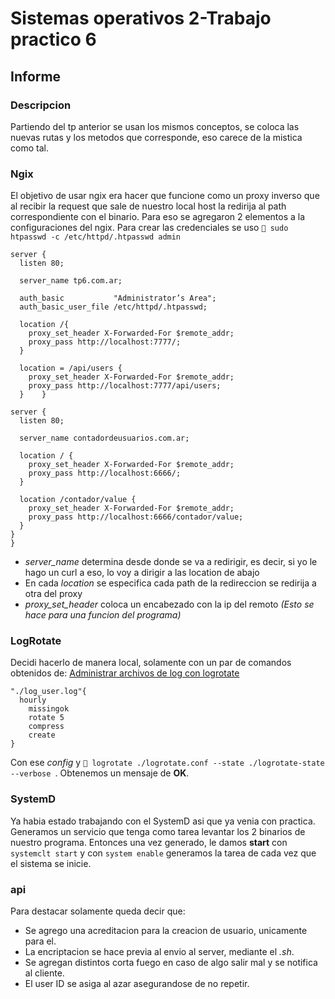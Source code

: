 # Sistemas operativos 2-Trabajo practico 6
## Informe
### Descripcion
Partiendo del tp anterior se usan los mismos conceptos, se coloca las nuevas rutas y los metodos que corresponde, eso carece de la mistica como tal.
### Ngix
El objetivo de usar ngix era hacer que funcione como un proxy inverso que al recibir la request que sale de nuestro local host la redirija al path correspondiente con el binario.
Para eso se agregaron 2 elementos a la configuraciones del ngix.
Para crear las credenciales se uso ```  sudo htpasswd -c /etc/httpd/.htpasswd admin ```
```
server {
  listen 80;

  server_name tp6.com.ar;

  auth_basic           "Administrator’s Area";
  auth_basic_user_file /etc/httpd/.htpasswd;

  location /{
    proxy_set_header X-Forwarded-For $remote_addr;
    proxy_pass http://localhost:7777/;
  }

  location = /api/users {
    proxy_set_header X-Forwarded-For $remote_addr;
    proxy_pass http://localhost:7777/api/users;
  }    }

server {
  listen 80;

  server_name contadordeusuarios.com.ar;

  location / {
    proxy_set_header X-Forwarded-For $remote_addr;
    proxy_pass http://localhost:6666/;
  }

  location /contador/value {
    proxy_set_header X-Forwarded-For $remote_addr;
    proxy_pass http://localhost:6666/contador/value;
  }
}
}
```
- *server_name* determina desde donde se va a redirigir, es decir, si yo le hago un curl a eso, lo voy a dirigir a las location de abajo
- En cada *location* se especifica cada path de la redireccion se redirija a otra del proxy
- *proxy_set_header* coloca un encabezado con la ip del remoto *(Esto se hace para una funcion del programa)*

### LogRotate
Decidi hacerlo de manera local, solamente con un par de comandos obtenidos de:
[Administrar archivos de log con logrotate](https://styde.net/administrar-archivos-de-logs-con-logrotate/)

```
"./log_user.log"{
  hourly
    missingok
    rotate 5
    compress
    create
}
```
Con ese *config* y ``` logrotate ./logrotate.conf --state ./logrotate-state --verbose ```.
Obtenemos un mensaje de **OK**.

### SystemD
Ya habia estado trabajando con el SystemD asi que ya venia con practica.
Generamos un servicio que tenga como tarea levantar los 2 binarios de nuestro programa.
Entonces una vez generado, le damos **start** con ```systemclt start``` y con ```system enable``` generamos la tarea de cada vez que el sistema se inicie.

### api
Para destacar solamente queda decir que:
- Se agrego una acreditacion para la creacion de usuario, unicamente para el.
- La encriptacion se hace previa al envio al server, mediante el *.sh*.
- Se agregan distintos corta fuego en caso de algo salir mal y se notifica al cliente.
- El user ID se asiga al azar asegurandose de no repetir.

